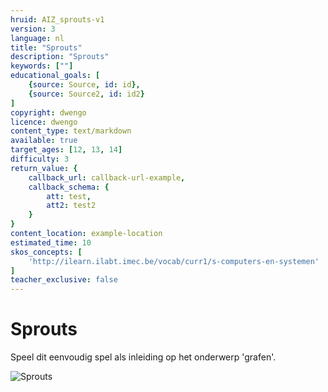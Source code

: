 ```yaml
---
hruid: AIZ_sprouts-v1
version: 3
language: nl
title: "Sprouts"
description: "Sprouts"
keywords: [""]
educational_goals: [
    {source: Source, id: id}, 
    {source: Source2, id: id2}
]
copyright: dwengo
licence: dwengo
content_type: text/markdown
available: true
target_ages: [12, 13, 14]
difficulty: 3
return_value: {
    callback_url: callback-url-example,
    callback_schema: {
        att: test,
        att2: test2
    }
}
content_location: example-location
estimated_time: 10
skos_concepts: [
    'http://ilearn.ilabt.imec.be/vocab/curr1/s-computers-en-systemen'
]
teacher_exclusive: false
---
```


# Sprouts
Speel dit eenvoudig spel als inleiding op het onderwerp 'grafen'. 

![](@youtube/https://www.youtube.com/embed/zq5TpgqAn_A "Sprouts")